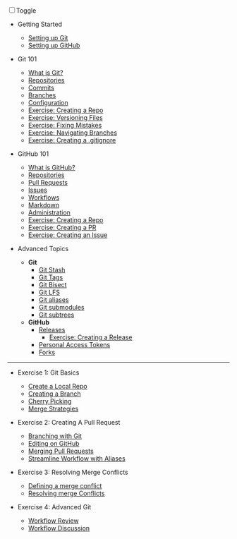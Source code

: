 <div id="dark_mode"
  ><i class="fas fa-sun"></i
  ><input type="checkbox" id="dark_mode_switch" name="mode"
  ><label for="dark_mode_switch">Toggle</label
  ><i class="fas fa-moon"></i></div>

- Getting Started
  - [Setting up Git](./getting-started/01_setup_git.md)
  - [Setting up GitHub](./getting-started/01_setup_github.md)

- Git 101
  - [What is Git?](./basic/git/02_git_101.md)
  - [Repositories](./basic/git/02_repositories.md)
  - [Commits](./basic/git/02_commits.md)
  - [Branches](./basic/git/02_branches.md)
  - [Configuration](./basic/git/02_configuration.md)
  - [Exercise: Creating a Repo](./basic/git/18_create_local_repo.md)
  - [Exercise: Versioning Files]()
  - [Exercise: Fixing Mistakes]()
  - [Exercise: Navigating Branches](./basic/git/19_forgot_to_branch.md)
  - [Exercise: Creating a .gitignore](./basic/git/02_gitignore.md)

- GitHub 101
  - [What is GitHub?](./basic/github/03_github_101.md)
  - [Repositories](./basic/github/03_repositories.md)
  - [Pull Requests](./basic/github/03_pull_requests.md)
  - [Issues](./basic/github/03_issues.md)
  - [Workflows](./basic/github/03_github_flow.md)
  - [Markdown](./basic/github/03_markdown.md)
  - [Administration](./basic/github/03_administration.md)
  - [Exercise: Creating a Repo](./basic/github/03_repositories.md)
  - [Exercise: Creating a PR](./basic/github/03_pull_requests.md)
  - [Exercise: Creating an Issue](./basic/github/03_issues.md)

- Advanced Topics
  - **Git**
    - [Git Stash](./advanced/git/25_git_stash.md)
    - [Git Tags](./advanced/git/17_tags.md)
    - [Git Bisect](./advanced/git/14_git_bisect.md)
    - [Git LFS](./advanced/git/26_git_lfs.md)
    - [Git aliases](./advanced/git/app_aliases.md)
    - [Git submodules](./advanced/git/27_git_submodules.md)
    - [Git subtrees](./advanced/git/28_git_subtrees.md)
  - **GitHub**
    - [Releases](./advanced/github/17_releases.md)
      - [Exercise: Creating a Release](./advanced/github/17_releases.md)
    - [Personal Access Tokens](./advanced/github/20_personal_access_token.md)
    - [Forks](./advanced/github/app_fork_workflow.md)

---

- Exercise 1: Git Basics
  - [Create a Local Repo](18_create_local_repo.md)
  - [Creating a Branch](19_forgot_to_branch.md)
  - [Cherry Picking](21_git_cherry_pick.md)
  - [Merge Strategies](22_merge_strategies_rebase.md)

- Exercise 2: Creating A Pull Request
  - [Branching with Git](04_branching_with_git.md)
  - [Editing on GitHub](08_edit_on_github.md)
  - [Merging Pull Requests](09_merging_pull_requests.md)
  - [Streamline Workflow with Aliases](11_streamline_workflow_with_aliases.md)

- Exercise 3: Resolving Merge Conflicts
  - [Defining a merge conflict](12a_what_is_a_merge_conflict.md)
  - [Resolving merge Conflicts](12b_resolving_merge_conflicts.md)

- Exercise 4: Advanced Git
  - [Workflow Review](13_workflow_review_project_github_games.md)
  - [Workflow Discussion](17_workflow_discussion.md)